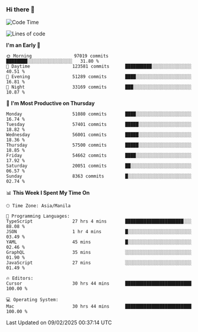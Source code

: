 ### Hi there 👋

<!--START_SECTION:waka-->
![Code Time](http://img.shields.io/badge/Code%20Time-5%2C839%20hrs%2044%20mins-blue)

![Lines of code](https://img.shields.io/badge/From%20Hello%20World%20I%27ve%20Written-118.5%20million%20lines%20of%20code-blue)

**I'm an Early 🐤** 

```text
🌞 Morning                97019 commits       ████████░░░░░░░░░░░░░░░░░   31.80 % 
🌆 Daytime                123581 commits      ██████████░░░░░░░░░░░░░░░   40.51 % 
🌃 Evening                51289 commits       ████░░░░░░░░░░░░░░░░░░░░░   16.81 % 
🌙 Night                  33169 commits       ███░░░░░░░░░░░░░░░░░░░░░░   10.87 % 
```
📅 **I'm Most Productive on Thursday** 

```text
Monday                   51080 commits       ████░░░░░░░░░░░░░░░░░░░░░   16.74 % 
Tuesday                  57401 commits       █████░░░░░░░░░░░░░░░░░░░░   18.82 % 
Wednesday                56001 commits       █████░░░░░░░░░░░░░░░░░░░░   18.36 % 
Thursday                 57500 commits       █████░░░░░░░░░░░░░░░░░░░░   18.85 % 
Friday                   54662 commits       ████░░░░░░░░░░░░░░░░░░░░░   17.92 % 
Saturday                 20051 commits       ██░░░░░░░░░░░░░░░░░░░░░░░   06.57 % 
Sunday                   8363 commits        █░░░░░░░░░░░░░░░░░░░░░░░░   02.74 % 
```


📊 **This Week I Spent My Time On** 

```text
🕑︎ Time Zone: Asia/Manila

💬 Programming Languages: 
TypeScript               27 hrs 4 mins       ██████████████████████░░░   88.08 % 
JSON                     1 hr 4 mins         █░░░░░░░░░░░░░░░░░░░░░░░░   03.49 % 
YAML                     45 mins             █░░░░░░░░░░░░░░░░░░░░░░░░   02.46 % 
GraphQL                  35 mins             ░░░░░░░░░░░░░░░░░░░░░░░░░   01.90 % 
JavaScript               27 mins             ░░░░░░░░░░░░░░░░░░░░░░░░░   01.49 % 

🔥 Editors: 
Cursor                   30 hrs 44 mins      █████████████████████████   100.00 % 

💻 Operating System: 
Mac                      30 hrs 44 mins      █████████████████████████   100.00 % 
```


 Last Updated on 09/02/2025 00:37:14 UTC
<!--END_SECTION:waka-->


<!--
**rad182/rad182** is a ✨ _special_ ✨ repository because its `README.md` (this file) appears on your GitHub profile.

Here are some ideas to get you started:

- 🔭 I’m currently working on ...
- 🌱 I’m currently learning ...
- 👯 I’m looking to collaborate on ...
- 🤔 I’m looking for help with ...
- 💬 Ask me about ...
- 📫 How to reach me: ...
- 😄 Pronouns: ...
- ⚡ Fun fact: ...
-->
